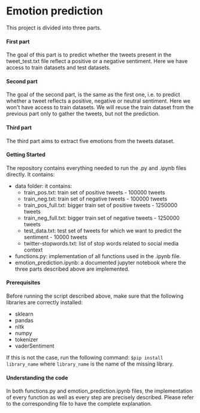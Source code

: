 # Emotion prediction

This project is divided into three parts.

#### First part

The goal of this part is to predict whether the tweets present in the tweet_test.txt file reflect a positive or a negative sentiment. Here we have access to train datasets and test datasets.

#### Second part

The goal of the second part, is the same as the first one, i.e. to predict whether a tweet reflects a positive, negative or neutral sentiment. Here we won't have access to train datasets. We will reuse the train dataset from the previous part only to gather the tweets, but not the prediction.

#### Third part

The third part aims to extract five emotions from the tweets dataset.

#### Getting Started

The repository contains everything needed to run the .py and .ipynb files directly. It contains:

- data folder: it contains:
	- train_pos.txt:			train set of positive tweets - 100000 tweets
	- train_neg.txt: 			train set of negative tweets - 100000 tweets
	- train_pos_full.txt:		bigger train set of positive tweets - 1250000 tweets
	- train_neg_full.txt:		bigger train set of negative tweets - 1250000 tweets
	- test_data.txt:			test set of tweets for which we want to predict the sentiment - 10000 tweets
	- twitter-stopwords.txt:	list of stop words related to social media context
- functions.py: implementation of all functions used in the .ipynb file.
- emotion_prediction.ipynb: a documented jupyter notebook where the three parts described above are implemented.

#### Prerequisites

Before running the script described above, make sure that the following libraries are correctly installed:
- sklearn
- pandas
- nltk
- numpy
- tokenizer
- vaderSentiment

If this is not the case, run the following command:
	`$pip install library_name`
where `library_name` is the name of the missing library.

#### Understanding the code

In both functions.py and emotion_prediction.ipynb files, the implementation of every function as well as every step are precisely described. Please refer to the corresponding file to have the complete explanation.

